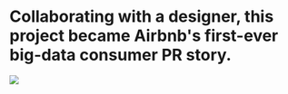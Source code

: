 # Collaborating with a designer, this project became Airbnb's first-ever big-data consumer PR story.

![](https://www.dropbox.com/s/dn3uwwqm25vswnn/roadtrips.png)